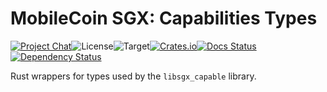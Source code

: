 # MobileCoin SGX: Capabilities Types

[![Project Chat][chat-image]][chat-link]<!--
-->![License][license-image]<!--
-->![Target][target-image]<!--
-->[![Crates.io][crate-image]][crate-link]<!--
-->[![Docs Status][docs-image]][docs-link]<!--
-->[![Dependency Status][deps-image]][deps-link]

Rust wrappers for types used by the `libsgx_capable` library.

[chat-image]: https://img.shields.io/discord/844353360348971068?style=flat-square
[chat-link]: https://mobilecoin.chat
[license-image]: https://img.shields.io/crates/l/mc-sgx-capable-types?style=flat-square
[target-image]: https://img.shields.io/badge/target-any-brightgreen?style=flat-square
[crate-image]: https://img.shields.io/crates/v/mc-sgx-capable-types.svg?style=flat-square
[crate-link]: https://crates.io/crates/mc-sgx-capable-types
[docs-image]: https://img.shields.io/docsrs/mc-sgx-capable-types?style=flat-square
[docs-link]: https://docs.rs/crate/mc-sgx-capable-types
[deps-image]: https://deps.rs/crate/mc-sgx-capable-types/0.7.4/status.svg?style=flat-square
[deps-link]: https://deps.rs/crate/mc-sgx-capable-types/0.7.4
